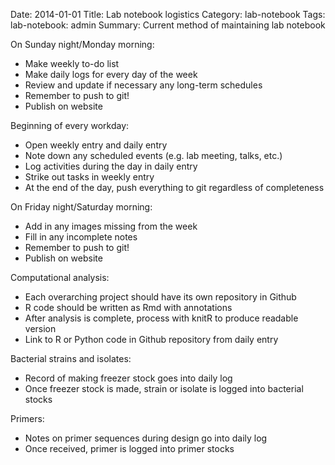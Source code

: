 Date: 2014-01-01
Title: Lab notebook logistics
Category: lab-notebook
Tags: lab-notebook: admin
Summary: Current method of maintaining lab notebook

On Sunday night/Monday morning:
* Make weekly to-do list
* Make daily logs for every day of the week
* Review and update if necessary any long-term schedules
* Remember to push to git!
* Publish on website

Beginning of every workday:
* Open weekly entry and daily entry
* Note down any scheduled events (e.g. lab meeting, talks, etc.)
* Log activities during the day in daily entry
* Strike out tasks in weekly entry
* At the end of the day, push everything to git regardless of completeness

On Friday night/Saturday morning:
* Add in any images missing from the week
* Fill in any incomplete notes
* Remember to push to git!
* Publish on website

Computational analysis:
* Each overarching project should have its own repository in Github
* R code should be written as Rmd with annotations
* After analysis is complete, process with knitR to produce readable version
* Link to R or Python code in Github repository from daily entry

Bacterial strains and isolates:
* Record of making freezer stock goes into daily log
* Once freezer stock is made, strain or isolate is logged into bacterial stocks

Primers:
* Notes on primer sequences during design go into daily log
* Once received, primer is logged into primer stocks
